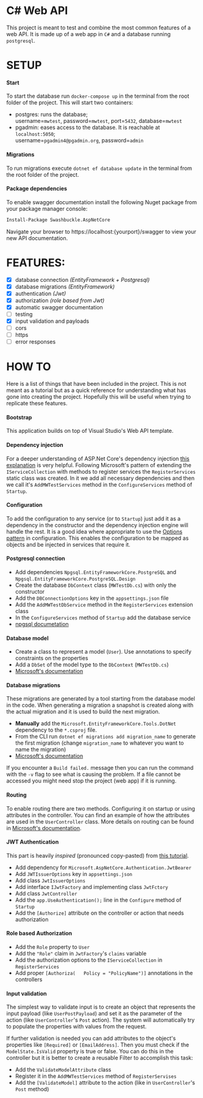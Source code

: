 # C# Web API

This project is meant to test and combine the most common features of a web API.
It is made up of a web app in `C#` and a database running `postgresql`.

# SETUP

#### Start
To start the database run `docker-compose up` in the terminal from the root folder of the project. This will start two containers:

- postgres: runs the database;  
    username=`mwtest`, password=`mwtest`, port=`5432`, database=`mwtest`
- pgadmin: eases access to the database. It is reachable at `localhost:5050`;  
    username=`pgadmin4@pgadmin.org`, password=`admin`
    
#### Migrations
To run migrations execute `dotnet ef database update` in the terminal from the root folder of the project.

#### Package dependencies
To enable swagger documentation install the following Nuget package from your package manager console:

```sh
Install-Package Swashbuckle.AspNetCore
```

Navigate your browser to https://localhost:{yourport}/swagger  to view your new API documentation.

# FEATURES:

- [x] database connection *(EntityFramework + Postgresql)*
- [x] database migrations *(EntityFramework)*
- [x] authentication *(Jwt)*
- [x] authorization *(role based from Jwt)*
- [x] automatic swagger documentation
- [ ] testing
- [x] input validation and payloads
- [ ] cors
- [ ] https
- [ ] error responses

# HOW TO
Here is a list of things that have been included in the project. This is not meant as a tutorial but as a quick reference for understanding what has gone into creating the project. Hopefully this will be useful when trying to replicate these features.

#### Bootstrap
This application builds on top of Visual Studio's Web API template.

#### Dependency injection
For a deeper understanding of ASP.Net Core's dependency injection [this explanation](https://joonasw.net/view/aspnet-core-di-deep-dive) is very helpful.
Following Microsoft's pattern of extending the `IServiceCollection` with methods to register services the `RegisterServices` static class was created. In it we add all necessary dependencies and then we call it's `AddMWTestServices` method in the `ConfigureServices` method of `Startup`.

#### Configuration
To add the configuration to any service (or to `Startup`) just add it as a dependency in the constructor and the dependency injection engine will handle the rest. It is a good idea where appropriate to use the [Options pattern](https://docs.microsoft.com/en-us/aspnet/core/fundamentals/configuration/options?view=aspnetcore-2.1) in configuration.
This enables the configuration to be mapped as objects and be injected in services that require it.

#### Postgresql connection
- Add dependencies `Npgsql.EntityFrameworkCore.PostgreSQL` and `Npgsql.EntityFrameworkCore.PostgreSQL.Design`
- Create the database `DbContext` class (`MWTestDb.cs`) with only the constructor
- Add the `DBConnectionOptions` key in the `appsettings.json` file
- Add the `AddMWTestDbService` method in the `RegisterServices` extension class
- In the `ConfigureServices` method of `Startup` add the database service
- [npgsql documetation](http://www.npgsql.org/efcore/index.html)

#### Database model
- Create a class to represent a model (`User`). Use annotations to specify constraints on the properties
- Add a `DbSet` of the model type to the `DbContext` (`MWTestDb.cs`)
- [Microsoft's documentation](https://docs.microsoft.com/en-gb/ef/core/get-started/aspnetcore/new-db?view=aspnetcore-2.1#create-the-model)

#### Database migrations
These migrations are generated by a tool starting from the database model in the code. When generating a migration a snapshot is created along with the actual migration and it is used to build the next migration.

- **Manually** add the `Microsoft.EntityFrameworkCore.Tools.DotNet` dependency to the `*.csproj` file.
- From the CLI run `dotnet ef migrations add migration_name` to generate the first migration (change `migration_name` to whatever you want to name the migration)
- [Microsoft's documentation](https://docs.microsoft.com/en-us/aspnet/core/data/ef-mvc/migrations?view=aspnetcore-2.1)

If you encounter a `Build failed.` message then you can run the command with the `-v` flag to see what is causing the problem. If a file cannot be accessed you might need stop the project (web app) if it is running.

#### Routing
To enable routing there are two methods. Configuring it on startup or using attributes in the controller. You can find an example of how the attributes are used in the `UserController` class. More details on routing can be found in [Microsoft's documentation](https://docs.microsoft.com/en-us/aspnet/core/mvc/controllers/routing?view=aspnetcore-2.1).

#### JWT Authentication
This part is heavily *inspired* (pronounced copy-pasted) from [this tutorial](https://fullstackmark.com/post/13/jwt-authentication-with-aspnet-core-2-web-api-angular-5-net-core-identity-and-facebook-login).

- Add dependency for `Microsoft.AspNetCore.Authentication.JwtBearer`
- Add `JWTIssuerOptions` key in `appsettings.json`
- Add class `JwtIssuerOptions`
- Add interface `IJwtFactory` and implementing class `JwtFctory`
- Add class `JwtController`
- Add the `app.UseAuthentication();` line in the `Configure` method of `Startup`
- Add the `[Authorize]` attribute on the controller or action that needs authorization

#### Role based Authorization

- Add the `Role` property to `User`
- Add the `"Role"` claim in `JwtFactory`'s `claims` variable
- Add the authorization options to the `IServiceCollection` in `RegisterServices`
- Add proper `[Authoriza(	Policy = "PolicyName")]` annotations in the controllers

#### Input validation
The simplest way to validate input is to create an object that represents the input payload (like `UserPostPayload`) and set it as the parameter of the action (like `UserController`'s `Post` action). The system will automatically try to populate the properties with values from the request.

If further validation is needed you can add attributes to the object's properties like `[Required]` or `[EmailAddress]`. Then you must check if the `ModelState.IsValid` property is true or false. You can do this in the controller but it is better to create a reusable Filter to accomplish this task:

- Add the `ValidateModelAttribute` class
- Register it in the `AddMWTestServices` method of `RegisterServises`
- Add the `[ValidateModel]` attribute to the action (like in `UserController`'s `Post` method)
